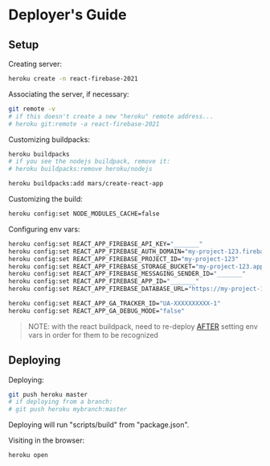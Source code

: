 
# Deployer's Guide

## Setup

Creating server:

```sh
heroku create -n react-firebase-2021
```

Associating the server, if necessary:

```sh
git remote -v
# if this doesn't create a new "heroku" remote address...
# heroku git:remote -a react-firebase-2021
```

Customizing buildpacks:

```sh
heroku buildpacks
# if you see the nodejs buildpack, remove it:
# heroku buildpacks:remove heroku/nodejs

heroku buildpacks:add mars/create-react-app
```

Customizing the build:

```sh
heroku config:set NODE_MODULES_CACHE=false
```

Configuring env vars:

```sh
heroku config:set REACT_APP_FIREBASE_API_KEY="_______"
heroku config:set REACT_APP_FIREBASE_AUTH_DOMAIN="my-project-123.firebaseapp.com"
heroku config:set REACT_APP_FIREBASE_PROJECT_ID="my-project-123"
heroku config:set REACT_APP_FIREBASE_STORAGE_BUCKET="my-project-123.appspot.com"
heroku config:set REACT_APP_FIREBASE_MESSAGING_SENDER_ID="_______"
heroku config:set REACT_APP_FIREBASE_APP_ID="_______"
heroku config:set REACT_APP_FIREBASE_DATABASE_URL="https://my-project-123.firebaseio.com"

heroku config:set REACT_APP_GA_TRACKER_ID="UA-XXXXXXXXXX-1"
heroku config:set REACT_APP_GA_DEBUG_MODE="false"
```
> NOTE: with the react buildpack, need to re-deploy [AFTER](https://github.com/mars/create-react-app-buildpack/issues/178) setting env vars in order for them to be recognized

## Deploying

Deploying:

```sh
git push heroku master
# if deploying from a branch:
# git push heroku mybranch:master
```

Deploying will run "scripts/build" from "package.json".

Visiting in the browser:

```sh
heroku open
```

